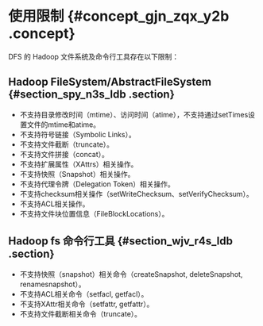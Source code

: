 # 使用限制 {#concept_gjn_zqx_y2b .concept}

DFS 的 Hadoop 文件系统及命令行工具存在以下限制：

## Hadoop FileSystem/AbstractFileSystem {#section_spy_n3s_ldb .section}

-   不支持目录修改时间（mtime）、访问时间（atime），不支持通过setTimes设置文件的mtime和atime。
-   不支持符号链接（Symbolic Links）。
-   不支持文件截断（truncate）。
-   不支持文件拼接（concat）。
-   不支持扩展属性（XAttrs）相关操作。
-   不支持快照（Snapshot）相关操作。
-   不支持代理令牌（Delegation Token）相关操作。
-   不支持checksum相关操作（setWriteChecksum、setVerifyChecksum）。
-   不支持ACL相关操作。
-   不支持文件块位置信息（FileBlockLocations）。

## Hadoop fs 命令行工具 {#section_wjv_r4s_ldb .section}

-   不支持快照（snapshot）相关命令（createSnapshot, deleteSnapshot, renamesnapshot）。
-   不支持ACL相关命令（setfacl, getfacl）。
-   不支持XAttr相关命令（setfattr, getfattr）。
-   不支持文件截断相关命令（truncate）。

